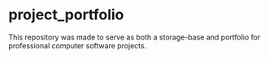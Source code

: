 # project_portfolio
This repository was made to serve as both a storage-base and portfolio for professional computer software projects.

